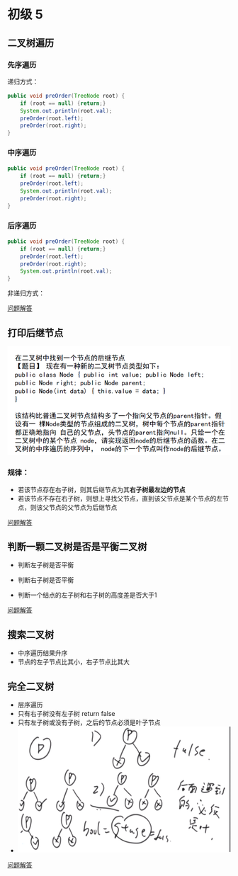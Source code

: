# 初级 5

## 二叉树遍历

### 先序遍历

递归方式：

```java
public void preOrder(TreeNode root) {
    if (root == null) {return;}
    System.out.println(root.val);
    preOrder(root.left);
    preOrder(root.right);
}
```

### 中序遍历

```java
public void preOrder(TreeNode root) {
    if (root == null) {return;}
    preOrder(root.left);
    System.out.println(root.val);
    preOrder(root.right);
}
```

### 后序遍历

```java
public void preOrder(TreeNode root) {
    if (root == null) {return;}
    preOrder(root.left);
    preOrder(root.right);
    System.out.println(root.val);
}
```
非递归方式：

[问题解答](../src/main/java/lessions/tree/TreeRecurve.java)

## 打印后继节点

![1598283737260](assets/1598283737260.png)

### 规律：

- 若该节点存在右子树，则其后继节点为其**右子树最左边的节点**
- 若该节点不存在右子树，则想上寻找父节点，直到该父节点是某个节点的左节点，则该父节点的父节点为后继节点

[问题解答](../src/main/java/lessions/tree/TreeRecurve.java)

## 判断一颗二叉树是否是平衡二叉树

- 判断左子树是否平衡
- 判断右子树是否平衡

- 判断一个结点的左子树和右子树的高度差是否大于1

[问题解答]()

## 搜索二叉树

- 中序遍历结果升序
- 节点的左子节点比其小，右子节点比其大

## 完全二叉树

- 层序遍历
- 只有右子树没有左子树 return false
- 只有左子树或没有子树，之后的节点必须是叶子节点
- ![image-20200921145512918](assets/image-20200921145512918.png)

[问题解答]()